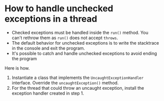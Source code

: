# How to handle unchecked exceptions in a thread

- Checked exceptions must be handled inside the `run()` method. You can't rethrow them as `run()` does not accept `throws`.
- The default behavior for unchecked exceptions is to write the stacktrace in the console and exit the program.
- It's possible to catch and handle unchecked exceptions to avoid ending the program

Here is how.

1. Instantiate a class that implements the `UncaughtExceptionHandler` interface. Override the `uncaughtException()` method.
2. For the thread that could throw an uncaught exception, install the exception handler created in step 1.
